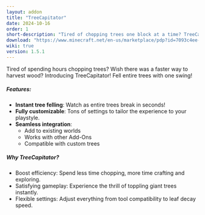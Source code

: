 ```yaml
---
layout: addon
title: "TreeCapitator"
date: 2024-10-16
order: 1
short-description: "Tired of chopping trees one block at a time? TreeCapitator brings instant forestry to Minecraft Bedrock!"
download: "https://www.minecraft.net/en-us/marketplace/pdp?id=7093c4ee-0422-421c-a2ad-95140c96a1ac"
wiki: true
version: 1.5.1
---
```


Tired of spending hours chopping trees? Wish there was a faster way to harvest wood? Introducing TreeCapitator!
Fell entire trees with one swing!

##### Features:
- **Instant tree felling**: Watch as entire trees break in seconds!
- **Fully customizable**: Tons of settings to tailor the experience to your playstyle.
- **Seamless integration**: 
  - Add to existing worlds
  - Works with other Add-Ons
  - Compatible with custom trees

##### Why TreeCapitator?
- Boost efficiency: Spend less time chopping, more time crafting and exploring.
- Satisfying gameplay: Experience the thrill of toppling giant trees instantly.
- Flexible settings: Adjust everything from tool compatibility to leaf decay speed.